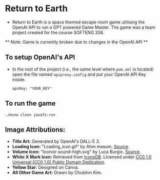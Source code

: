# Return to Earth

- Return to Earth is a space themed escape room game utilising the OpenAI API to run a GPT powered Game Master. The game was a team project created for the course SOFTENG 206.

** Note: Game is currently broken due to changes in the OpenAI API **

## To setup OpenAI's API

- In the root of the project (i.e., the same level where `pom.xml` is located) open the file named `apiproxy.config` and put your OpenAI API Key inside.
  ```
  apiKey: "YOUR_KEY"
  ```

## To run the game

`./mvnw clean javafx:run`

## Image Attributions:

- **Title Art:** Generated by OpenAI's DALL-E 3.
- **Loading Icon:** "Loading_icon.gif" by Ahm masum. [Source](https://commons.wikimedia.org/wiki/File:Loading_icon.gif).
- **Volume Icon:** "Iconoir sound-high.svg" by Luca Burgio. [Source](https://commons.wikimedia.org/wiki/File:Iconoir_sound-high.svg).
- **White X Mark Icon:** Retrieved from [IconsDB](https://www.iconsdb.com/white-icons/x-mark-icon.html#google_vignette). Licensed under [CC0 1.0 Universal (CC0 1.0) Public Domain Dedication](https://creativecommons.org/publicdomain/zero/1.0/).
- **Yellow Star:** Designed on Canva.
- **All Other Game Art:** Drawn by Chulshin Kim.
